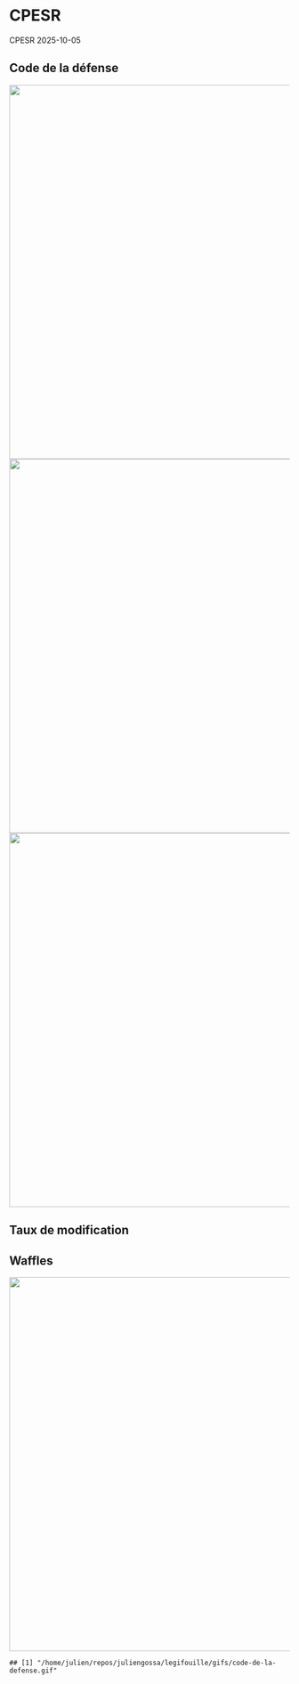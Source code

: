 CPESR
================
CPESR
2025-10-05

## Code de la défense

<img src="/home/julien/repos/juliengossa/legifouille/codes/code-de-la-defense/legifouille-code_files/figure-gfm/versions-1.png" width="672" />

<img src="/home/julien/repos/juliengossa/legifouille/codes/code-de-la-defense/legifouille-code_files/figure-gfm/modifications-1.png" width="672" />
<img src="/home/julien/repos/juliengossa/legifouille/codes/code-de-la-defense/legifouille-code_files/figure-gfm/taille_modifications-1.png" width="672" />

## Taux de modification

## Waffles

<img src="/home/julien/repos/juliengossa/legifouille/codes/code-de-la-defense/legifouille-code_files/figure-gfm/unnamed-chunk-4-1.png" width="672" />

    ## [1] "/home/julien/repos/juliengossa/legifouille/gifs/code-de-la-defense.gif"
